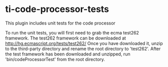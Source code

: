 ti-code-processor-tests
=======================

This plugin includes unit tests for the code processor


To run the unit tests, you will first need to grab the ecma test262 framework.  The test262 framework can be downloaded at http://hg.ecmascript.org/tests/test262/  Once you have downloaded it, unzip to the third-party directory and rename the root directory to 'test262'.  After the test framework has been downloaded and unzipped, run 'bin/codeProcessorTest' from the root directory.
